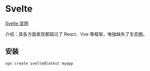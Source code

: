 # Svelte

[Svelte 官网](https://svelte.nodejs.cn/)

介绍：其各方面表现都超过了 React、Vue 等框架，唯独缺失了生态圈。

## 安装

```bash
npx create svelte@latest myapp
```